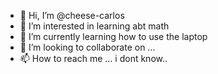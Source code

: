 - 👋 Hi, I’m @cheese-carlos
- 👀 I’m interested in learning abt math
- 🌱 I’m currently learning how to use the laptop
- 💞️ I’m looking to collaborate on ...
- 📫 How to reach me ... i dont know..

<!---
cheese-carlos/cheese-carlos is a ✨ special ✨ repository because its `README.md` (this file) appears on your GitHub profile.
You can click the Preview link to take a look at your changes.
--->
